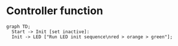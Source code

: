# Controller function
```mermaid
graph TD;
  Start -> Init [set inactive]:
  Init -> LED ["Run LED init sequence\nred > orange > green"];

```
